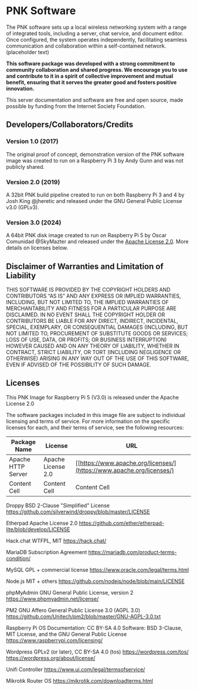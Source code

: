 # PNK Software

The PNK software sets up a local wireless networking system with a range of integrated tools, including a server, chat service, and document editor. Once configured, the system operates independently, facilitating seamless communication and collaboration within a self-contained network. (placeholder text)

**This software package was developed with a strong commitment to community collaboration and shared progress. We encourage you to use and contribute to it in a spirit of collective improvement and mutual benefit, ensuring that it serves the greater good and fosters positive innovation.**

This server documentation and software are free and open source, made possible by funding from the Internet Society Foundation.

## Developers/Collaborators/Credits

### Version 1.0 (2017)
The original proof of concept, demonstration version of the PNK software image was created to run on a Raspberry Pi 3 by Andy Gunn and was not publicly shared. 

### Version 2.0 (2019)
A 32bit PNK build pipeline created to run on both Raspberry Pi 3 and 4 by Josh King @jheretic and released under the GNU General Public License v3.0 (GPLv3). 

### Version 3.0 (2024)
A 64bit PNK disk image created to run on Raspberry Pi 5 by Oscar Comunidad @SkyMazter and released under the [Apache License 2.0](LICENSE). More details on licenses below. 

## Disclaimer of Warranties and Limitation of Liability

THIS SOFTWARE IS PROVIDED BY THE COPYRIGHT HOLDERS AND CONTRIBUTORS “AS IS” AND ANY EXPRESS OR IMPLIED WARRANTIES, INCLUDING, BUT NOT LIMITED TO, THE IMPLIED WARRANTIES OF MERCHANTABILITY AND FITNESS FOR A PARTICULAR PURPOSE ARE DISCLAIMED. IN NO EVENT SHALL THE COPYRIGHT HOLDER OR CONTRIBUTORS BE LIABLE FOR ANY DIRECT, INDIRECT, INCIDENTAL, SPECIAL, EXEMPLARY, OR CONSEQUENTIAL DAMAGES (INCLUDING, BUT NOT LIMITED TO, PROCUREMENT OF SUBSTITUTE GOODS OR SERVICES; LOSS OF USE, DATA, OR PROFITS; OR BUSINESS INTERRUPTION) HOWEVER CAUSED AND ON ANY THEORY OF LIABILITY, WHETHER IN CONTRACT, STRICT LIABILITY, OR TORT (INCLUDING NEGLIGENCE OR OTHERWISE) ARISING IN ANY WAY OUT OF THE USE OF THIS SOFTWARE, EVEN IF ADVISED OF THE POSSIBILITY OF SUCH DAMAGE.

## Licenses
This PNK Image for Raspberry Pi 5 (V3.0) is released under the Apache License 2.0 

The software packages included in this image file are subject to individual licensing and terms of service. For more information on the specific licenses for each, and their terms of service, see the following resources:

| Package Name  | License |  URL |
| ------------- | ------------- | ------------- |
| Apache HTTP Server  | Apache License 2.0  | [[https://www.apache.org/licenses/](https://www.apache.org/licenses/)  |
| Content Cell  | Content Cell  | Content Cell  |


Droppy
BSD 2-Clause "Simplified" License
https://github.com/silverwind/droppy/blob/master/LICENSE

Etherpad
Apache License 2.0
https://github.com/ether/etherpad-lite/blob/develop/LICENSE

Hack.chat
WTFPL, MIT 
https://hack.chat/

MariaDB
Subscription Agreement
https://mariadb.com/product-terms-condition/

MySQL
GPL + commercial license
https://www.oracle.com/legal/terms.html

Node.js
MIT + others
https://github.com/nodejs/node/blob/main/LICENSE

phpMyAdmin
GNU General Public License, version 2
https://www.phpmyadmin.net/license/

PM2
GNU Affero General Public License 3.0 (AGPL 3.0)
https://github.com/Unitech/pm2/blob/master/GNU-AGPL-3.0.txt

Raspberry Pi OS
Documentation: CC BY-SA 4.0
Software: BSD 3-Clause, MIT License, and the GNU General Public License
https://www.raspberrypi.com/licensing/

Wordpress
GPLv2 (or later), CC BY-SA 4.0 (tos)
https://wordpress.com/tos/
https://wordpress.org/about/license/

Unifi Controller
https://www.ui.com/legal/termsofservice/

Mikrotik Router OS
https://mikrotik.com/downloadterms.html


